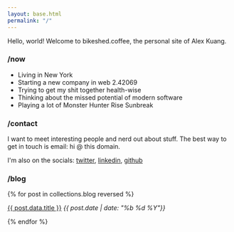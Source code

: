 ```yaml
---
layout: base.html
permalink: "/"
---
```


Hello, world! Welcome to bikeshed.coffee, the personal site of Alex Kuang.

### /now

- Living in New York
- Starting a new company in web 2.42069
- Trying to get my shit together health-wise
- Thinking about the missed potential of modern software
- Playing a lot of Monster Hunter Rise Sunbreak

### /contact

I want to meet interesting people and nerd out about stuff.  The best way to get in touch is email: hi @ this domain.

I'm also on the socials: [twitter](https://twitter.com/waffledotexe), [linkedin](https://www.linkedin.com/in/khxela/),
[github](https://github.com/alexkuang)

### /blog

{% for post in collections.blog reversed %}
<p>
    <a href="{{ post.url }}">{{ post.data.title }}</a> <i><span style="font-size: .875rem">{{ post.date | date: "%b %d %Y"}}</span></i>
</p>
{% endfor %}
